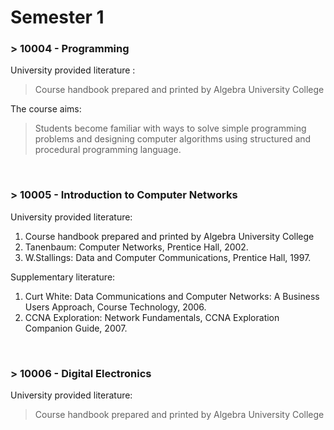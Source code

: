 # Semester 1
### > 10004 - Programming 
University provided literature :
>    Course handbook prepared and printed by Algebra University College

The course aims:
> Students become familiar with ways to solve simple programming problems and designing computer algorithms using structured and procedural programming language.


<br>

### > 10005 - Introduction to Computer Networks 

University provided literature:

1. Course handbook prepared and printed by Algebra University College
2. Tanenbaum: Computer Networks, Prentice Hall, 2002.
3. W.Stallings: Data and Computer Communications, Prentice Hall, 1997.

Supplementary literature:

1. Curt White: Data Communications and Computer Networks: A Business Users Approach, Course Technology, 2006.
2. CCNA Exploration: Network Fundamentals, CCNA Exploration Companion Guide, 2007.

<br>

### > 10006 - Digital Electronics 
University provided literature:
> Course handbook prepared and printed by Algebra University College 